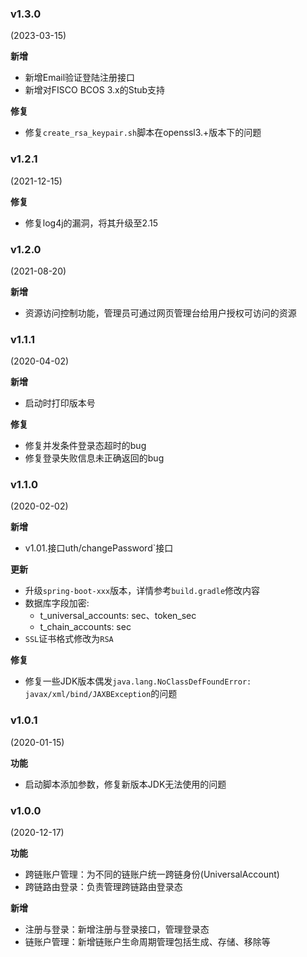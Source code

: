 ### v1.3.0

(2023-03-15)

**新增**

* 新增Email验证登陆注册接口
* 新增对FISCO BCOS 3.x的Stub支持

**修复**

* 修复`create_rsa_keypair.sh`脚本在openssl3.+版本下的问题

### v1.2.1

(2021-12-15)

**修复**

* 修复log4j的漏洞，将其升级至2.15

### v1.2.0

(2021-08-20)

**新增**

* 资源访问控制功能，管理员可通过网页管理台给用户授权可访问的资源

### v1.1.1

(2020-04-02)

**新增**

* 启动时打印版本号

**修复**

* 修复并发条件登录态超时的bug
* 修复登录失败信息未正确返回的bug

### v1.1.0

(2020-02-02)

**新增**

* v1.01.接口uth/changePassword`接口

**更新**

* 升级`spring-boot-xxx`版本，详情参考`build.gradle`修改内容
* 数据库字段加密:
    * t_universal_accounts: sec、token_sec
    * t_chain_accounts: sec
* `SSL`证书格式修改为`RSA`

**修复**

* 修复一些JDK版本偶发`java.lang.NoClassDefFoundError: javax/xml/bind/JAXBException`的问题

### v1.0.1

(2020-01-15)

**功能**

* 启动脚本添加参数，修复新版本JDK无法使用的问题

### v1.0.0

(2020-12-17)

**功能**

* 跨链账户管理：为不同的链账户统一跨链身份(UniversalAccount)
* 跨链路由登录：负责管理跨链路由登录态

**新增**

* 注册与登录：新增注册与登录接口，管理登录态
* 链账户管理：新增链账户生命周期管理包括生成、存储、移除等
